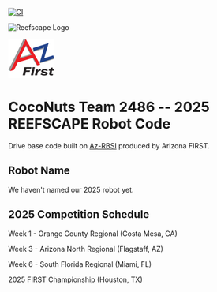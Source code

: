 [![CI](https://github.com/Coconuts2486-FRC/FRC-2025/actions/workflows/main.yml/badge.svg)](https://github.com/Coconuts2486-FRC/FRC-2025/actions/workflows/main.yml)






![Reefscape Logo](https://github.com/AZ-First/Az-RBSI/blob/main/fd_frc_reefscape_patch+frc_rgb.png?raw=true)

![AzFIRST Logo](https://github.com/AZ-First/Az-RBSI/blob/main/AZ-First-logo.png?raw=true)

# CocoNuts Team 2486 -- 2025 REEFSCAPE Robot Code

Drive base code built on [Az-RBSI](https://github.com/AZ-First/Az-RBSI) produced by Arizona FIRST.

## Robot Name

We haven't named our 2025 robot yet.

## 2025 Competition Schedule

Week 1 - Orange County Regional (Costa Mesa, CA)

Week 3 - Arizona North Regional (Flagstaff, AZ)

Week 6 - South Florida Regional (Miami, FL)

2025 FIRST Championship (Houston, TX)

